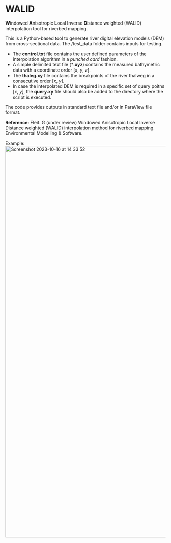 # WALID
**W**indowed **A**nisotropic **L**ocal **I**nverse **D**istance weighted (WALID) interpolation tool for riverbed mapping.

This is a Python-based tool to generate river digital elevation models (DEM) from cross-sectional data.
The /test_data folder contains inputs for testing.

- The **control.txt** file contains the user defined parameters of the interpolation algorithm in a _punched card_ fashion.
- A simple delimited text file (***.xyz**) contains the measured bathymetric data with a coordinate order [_x_, _y_, _z_].
- The **thaleg.xy** file contains the breakpoints of the river thalweg in a consecutive order [_x_, _y_].
- In case the interpolated DEM is required in a specific set of query poitns [_x_, _y_], the **query.xy** file should also be added to the directory where the script is executed.

The code provides outputs in standard text file and/or in ParaView file format.

**Reference:** Fleit. G (under review) Windowed Anisotropic Local Inverse Distance weighted (WALID) interpolation method for riverbed mapping. Environmental Modelling & Software.

Example:
<img width="1227" alt="Screenshot 2023-10-16 at 14 33 52" src="https://github.com/fleitgabor/WALID/assets/49308041/a5a6b49e-de30-4a4c-b915-d073907334b0">
